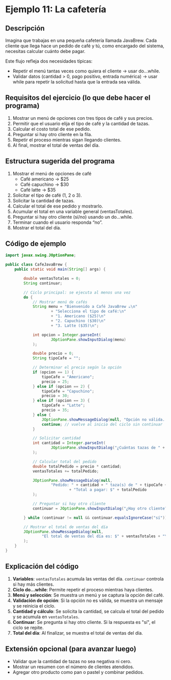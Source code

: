 # Ejemplo 11: La cafetería

## Descripción

Imagina que trabajas en una pequeña cafetería llamada JavaBrew.
Cada cliente que llega hace un pedido de café y tú, como encargado del sistema, necesitas calcular cuánto debe pagar.

Este flujo refleja dos necesidades típicas:

* Repetir el menú tantas veces como quiera el cliente → usar do...while.
* Validar datos (cantidad > 0, pago positivo, entrada numérica) → usar while para repetir la solicitud hasta que la
  entrada sea válida.

## Requisitos del ejercicio (lo que debe hacer el programa)

1. Mostrar un menú de opciones con tres tipos de café y sus precios.
2. Permitir que el usuario elija el tipo de café y la cantidad de tazas.
3. Calcular el costo total de ese pedido.
4. Preguntar si hay otro cliente en la fila.
5. Repetir el proceso mientras sigan llegando clientes.
6. Al final, mostrar el total de ventas del día.

## Estructura sugerida del programa

1. Mostrar el menú de opciones de café
    * Café americano → $25
    * Café capuchino → $30
    * Café latte → $35
2. Solicitar el tipo de café (1, 2 o 3).
3. Solicitar la cantidad de tazas.
4. Calcular el total de ese pedido y mostrarlo.
5. Acumular el total en una variable general (ventasTotales).
6. Preguntar si hay otro cliente (sí/no) usando un do...while.
7. Terminar cuando el usuario responda “no”.
8. Mostrar el total del día.

## Código de ejemplo

```java
import javax.swing.JOptionPane;

public class CafeJavaBrew {
    public static void main(String[] args) {

        double ventasTotales = 0;
        String continuar;

        // Ciclo principal: se ejecuta al menos una vez
        do {
            // Mostrar menú de cafés
            String menu = "Bienvenido a Café JavaBrew ☕\n"
                    + "Selecciona el tipo de café:\n"
                    + "1. Americano ($25)\n"
                    + "2. Capuchino ($30)\n"
                    + "3. Latte ($35)\n";

            int opcion = Integer.parseInt(
                    JOptionPane.showInputDialog(menu)
            );

            double precio = 0;
            String tipoCafe = "";

            // Determinar el precio según la opción
            if (opcion == 1) {
                tipoCafe = "Americano";
                precio = 25;
            } else if (opcion == 2) {
                tipoCafe = "Capuchino";
                precio = 30;
            } else if (opcion == 3) {
                tipoCafe = "Latte";
                precio = 35;
            } else {
                JOptionPane.showMessageDialog(null, "Opción no válida. Intenta nuevamente.");
                continue; // vuelve al inicio del ciclo sin continuar
            }

            // Solicitar cantidad
            int cantidad = Integer.parseInt(
                    JOptionPane.showInputDialog("¿Cuántas tazas de " + tipoCafe + " deseas?")
            );

            // Calcular total del pedido
            double totalPedido = precio * cantidad;
            ventasTotales += totalPedido;

            JOptionPane.showMessageDialog(null,
                    "Pedido: " + cantidad + " taza(s) de " + tipoCafe + "\n"
                            + "Total a pagar: $" + totalPedido
            );

            // Preguntar si hay otro cliente
            continuar = JOptionPane.showInputDialog("¿Hay otro cliente? (sí/no)");

        } while (continuar != null && continuar.equalsIgnoreCase("sí"));

        // Mostrar el total de ventas del día
        JOptionPane.showMessageDialog(null,
                "El total de ventas del día es: $" + ventasTotales + "\nGracias por usar Café JavaBrew ☕"
        );
    }
}
```

## Explicación del código

1. **Variables**: `ventasTotales` acumula las ventas del día. `continuar` controla si hay más clientes.
2. **Ciclo do...while**: Permite repetir el proceso mientras haya clientes.
3. **Menú y selección**: Se muestra un menú y se captura la opción del café.
4. **Validación de opción**: Si la opción no es válida, se muestra un mensaje y se reinicia el ciclo.
5. **Cantidad y cálculo**: Se solicita la cantidad, se calcula el total del pedido y se acumula en `ventasTotales`.
6. **Continuar**: Se pregunta si hay otro cliente. Si la respuesta es "sí", el ciclo se repite.
7. **Total del día**: Al finalizar, se muestra el total de ventas del día.

## Extensión opcional (para avanzar luego)

* Validar que la cantidad de tazas no sea negativa ni cero.
* Mostrar un resumen con el número de clientes atendidos.
* Agregar otro producto como pan o pastel y combinar pedidos.